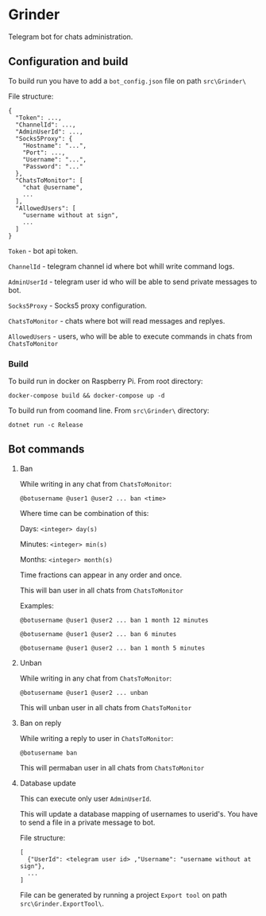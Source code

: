 # Grinder

Telegram bot for chats administration.

## Configuration and build

To build run you have to add a `bot_config.json` file on path `src\Grinder\`

File structure:

```
{
  "Token": ...,
  "ChannelId": ...,
  "AdminUserId": ...,
  "Socks5Proxy": {
    "Hostname": "...",
    "Port": ...,
    "Username": "...",
    "Password": "..."
  },
  "ChatsToMonitor": [
    "chat @username",
    ...
  ],
  "AllowedUsers": [
    "username without at sign",
    ...
  ]
}
```

`Token` - bot api token.

`ChannelId` - telegram channel id where bot whill write command logs.

`AdminUserId` - telegram user id who will be able to send private messages to bot.

`Socks5Proxy` - Socks5 proxy configuration.

`ChatsToMonitor` - chats where bot will read messages and replyes.

`AllowedUsers` - users, who will be able to execute commands in chats from `ChatsToMonitor`

### Build

To build run in docker on Raspberry Pi. From root directory:

```
docker-compose build && docker-compose up -d
```

To build run from coomand line. From `src\Grinder\` directory:

```
dotnet run -c Release
```

## Bot commands

1) Ban
    
    While writing in any chat from `ChatsToMonitor`:

    `@botusername @user1 @user2 ... ban <time>`

    Where time can be combination of this: 

    Days: `<integer> day(s)`

    Minutes: `<integer> min(s)`

    Months: `<integer> month(s)`

    Time fractions can appear in any order and once.

    This will ban user in all chats from `ChatsToMonitor`

    Examples:

    `@botusername @user1 @user2 ... ban 1 month 12 minutes`

    `@botusername @user1 @user2 ... ban 6 minutes`

    `@botusername @user1 @user2 ... ban 1 month 5 minutes`

2) Unban 

    While writing in any chat from `ChatsToMonitor`:

    `@botusername @user1 @user2 ... unban`

    This will unban user in all chats from `ChatsToMonitor`

3) Ban on reply

    While writing a reply to user in `ChatsToMonitor`:

    `@botusername ban`

    This will permaban user in all chats from `ChatsToMonitor`

4) Database update

    This can execute only user `AdminUserId`. 

    This will update a database mapping of usernames to userid's. You have to send a file in a private message to bot.

    File structure:

    ```
    [
      {"UserId": <telegram user id> ,"Username": "username without at sign"},
      ...
    ]
    ```

    File can be generated by running a project `Export tool` on path `src\Grinder.ExportTool\`.
